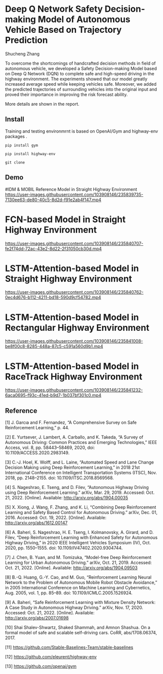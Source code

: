 # Deep Q Network Safety Decision-making Model of Autonomous Vehicle Based on Trajectory Prediction
Shucheng Zhang

To overcome the shortcomings of handcrafted decision methods in field of autonomous vehicle, we developed a Safety Decision-making Model based on Deep
Q Network (DQN) to complete safe and high-speed driving in the highway environment. The experiments showed that our model greatly increased average
speed while keeping vehicles safe. Moreover, we added the predicted trajectories of surrounding vehicles into the original input and proved their importance in improving the risk forecast ability.

More details are shown in the report.

## Install
Training and testing environmrnt is based on OpenAI/Gym and highway-env packages .

```pip install gym```

```pip install highway-env```

```git clone```


## Demo

#IDM & MOBIL Reference Model in Straight Highway Environment
https://user-images.githubusercontent.com/103908146/235839735-7130ee63-de80-40c5-8d2d-f91e2ab4f147.mp4


# FCN-based Model in Straight Highway Environment
https://user-images.githubusercontent.com/103908146/235840707-fe2f74dd-72ac-43e2-8d22-2f31050cb30d.mp4



# LSTM-Attention-based Model in Straight Highway Environment
https://user-images.githubusercontent.com/103908146/235840762-0ec4d676-b112-4211-bd18-590d9cf54782.mp4



# LSTM-Attention-based Model in Rectangular Highway Environment
https://user-images.githubusercontent.com/103908146/235841008-be8f00c8-8285-448a-87c5-c591a560d9b1.mp4



# LSTM-Attention-based Model in RaceTrack Highway Environment
https://user-images.githubusercontent.com/103908146/235841232-6aca0695-f93c-41ed-b9d7-1b037bf301c0.mp4


## Reference
[1]	J. Garcıa and F. Fernandez, “A Comprehensive Survey on Safe Reinforcement Learning,” p. 44.

[2]	E. Yurtsever, J. Lambert, A. Carballo, and K. Takeda, “A Survey of Autonomous Driving: Common Practices and Emerging Technologies,” IEEE Access, vol. 8, pp. 58443–58469, 2020, doi: 10.1109/ACCESS.2020.2983149.

[3]	C.-J. Hoel, K. Wolff, and L. Laine, “Automated Speed and Lane Change Decision Making using Deep Reinforcement Learning,” in 2018 21st International Conference on Intelligent Transportation Systems (ITSC), Nov. 2018, pp. 2148–2155. doi: 10.1109/ITSC.2018.8569568.

[4]	S. Nageshrao, E. Tseng, and D. Filev, “Autonomous Highway Driving using Deep Reinforcement Learning.” arXiv, Mar. 29, 2019. Accessed: Oct. 21, 2022. [Online]. Available: http://arxiv.org/abs/1904.00035

[5]	X. Xiong, J. Wang, F. Zhang, and K. Li, “Combining Deep Reinforcement Learning and Safety Based Control for Autonomous Driving.” arXiv, Dec. 01, 2016. Accessed: Oct. 19, 2022. [Online]. Available: http://arxiv.org/abs/1612.00147

[6]	A. Baheri, S. Nageshrao, H. E. Tseng, I. Kolmanovsky, A. Girard, and D. Filev, “Deep Reinforcement Learning with Enhanced Safety for Autonomous Highway Driving,” in 2020 IEEE Intelligent Vehicles Symposium (IV), Oct. 2020, pp. 1550–1555. doi: 10.1109/IV47402.2020.9304744.

[7]	J. Chen, B. Yuan, and M. Tomizuka, “Model-free Deep Reinforcement Learning for Urban Autonomous Driving.” arXiv, Oct. 21, 2019. Accessed: Oct. 21, 2022. [Online]. Available: http://arxiv.org/abs/1904.09503

[8]	B.-Q. Huang, G.-Y. Cao, and M. Guo, “Reinforcement Learning Neural Network to the Problem of Autonomous Mobile Robot Obstacle Avoidance,” in 2005 International Conference on Machine Learning and Cybernetics, Aug. 2005, vol. 1, pp. 85–89. doi: 10.1109/ICMLC.2005.1526924.

[9]	A. Baheri, “Safe Reinforcement Learning with Mixture Density Network: A Case Study in Autonomous Highway Driving.” arXiv, Nov. 17, 2020. Accessed: Oct. 21, 2022. [Online]. Available: http://arxiv.org/abs/2007.01698

[10]  Shai Shalev-Shwartz, Shaked Shammah, and Amnon Shashua. On a formal model of safe and scalable self-driving cars. CoRR, abs/1708.06374, 2017.

[11]  https://github.com/Stable-Baselines-Team/stable-baselines

[12]  https://github.com/eleurent/highway-env

[13]  https://github.com/openai/gym
